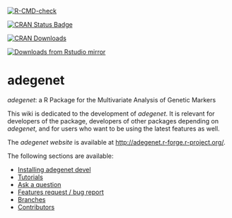 <!-- badges: start -->
[![R-CMD-check](https://github.com/thibautjombart/adegenet/workflows/R-CMD-check/badge.svg)](https://github.com/thibautjombart/adegenet/actions)

[![CRAN Status Badge](https://www.r-pkg.org/badges/version/adegenet)](https://cran.r-project.org/package=adegenet)

[![CRAN Downloads](https://cranlogs.r-pkg.org/badges/adegenet)](https://cran.r-project.org/package=adegenet)

[![Downloads from Rstudio mirror](https://cranlogs.r-pkg.org/badges/grand-total/adegenet)](https://cran.r-project.org/package=adegenet)

  <!-- badges: end -->

adegenet
========
*adegenet*: a R Package for the Multivariate Analysis of Genetic Markers

This wiki is dedicated to the development of *adegenet*.
It is relevant for developers of the package, developers of other packages depending on *adegenet*, and for users who want to be using the latest features as well.

The *adegenet website* is available at http://adegenet.r-forge.r-project.org/.

The following sections are available:
- [Installing adegenet devel](https://github.com/thibautjombart/adegenet/wiki/Installing-adegenet-devel)
- [Tutorials](https://github.com/thibautjombart/adegenet/wiki/Tutorials)
- [Ask a question](https://github.com/thibautjombart/adegenet/wiki/Questions)
- [Features request / bug report](https://github.com/thibautjombart/adegenet/issues)
- [Branches](https://github.com/thibautjombart/adegenet/wiki/Branches)
- [Contributors](https://github.com/thibautjombart/adegenet/wiki/Contributors)
